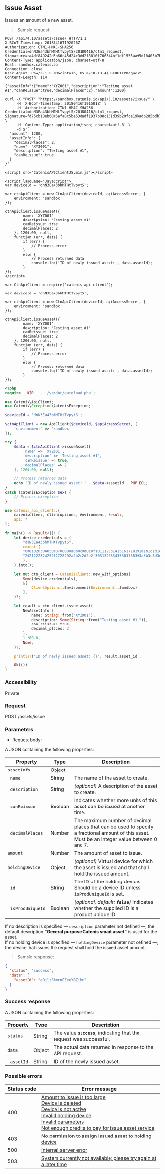 ## Issue Asset

Issues an amount of a new asset.

> Sample request:

```http--raw
POST /api/0.10/assets/issue/ HTTP/1.1
X-BCoT-Timestamp: 20180416T192026Z
Authorization: CTN1-HMAC-SHA256 Credential=dnN3Ea43bhMTHtTvpytS/20180416/ctn1_request, Signature=ca4df849242d5b66c45d24c3dd2f8810f7063f4bf1df1555aa95d18405b7b5dd
Content-Type: application/json; charset=utf-8
Host: sandbox.catenis.io
Connection: close
User-Agent: Paw/3.1.5 (Macintosh; OS X/10.13.4) GCDHTTPRequest
Content-Length: 114

{"assetInfo":{"name":"XYZ001","description":"Testing asset #1","canReissue":true,"decimalPlaces":2},"amount":1200}
```

```shell
curl -X "POST" "https://sandbox.catenis.io/api/0.10/assets/issue/" \
     -H 'X-BCoT-Timestamp: 20180416T191501Z' \
     -H 'Authorization: CTN1-HMAC-SHA256 Credential=dnN3Ea43bhMTHtTvpytS/20180416/ctn1_request, Signature=fd75cb18eb60c6afa8c5be53dadf1937b08c131d39b20fce19badb285bdb79cc' \
     -H 'Content-Type: application/json; charset=utf-8' \
     -d $'{
  "amount": 1200,
  "assetInfo": {
    "decimalPlaces": 2,
    "name": "XYZ001",
    "description": "Testing asset #1",
    "canReissue": true
  }
}'
```

```html--javascript
<script src="CatenisAPIClientJS.min.js"></script>

<script language="JavaScript">
var deviceId = 'dnN3Ea43bhMTHtTvpytS';

var ctnApiClient = new CtnApiClient(deviceId, apiAccessSecret, {
    environment: 'sandbox'
});

ctnApiClient.issueAsset({
        name: 'XYZ001'
        description: 'Testing asset #1'
        canReissue: true
        decimalPlaces: 2
    }, 1200.00, null,
    function (err, data) {
        if (err) {
            // Process error
        }
        else {
            // Process returned data
            console.log('ID of newly issued asset:', data.assetId);
        }
});
</script>
```

```javascript--node
var CtnApiClient = require('catenis-api-client');

var deviceId = 'dnN3Ea43bhMTHtTvpytS';

var ctnApiClient = new CtnApiClient(deviceId, apiAccessSecret, {
    environment: 'sandbox'
});

ctnApiClient.issueAsset({
        name: 'XYZ001'
        description: 'Testing asset #1'
        canReissue: true
        decimalPlaces: 2
    }, 1200.00, null,
    function (err, data) {
        if (err) {
            // Process error
        }
        else {
            // Process returned data
            console.log('ID of newly issued asset:', data.assetId);
        }
});
```

```php
<?php
require __DIR__ . '/vendor/autoload.php';

use Catenis\ApiClient;
use Catenis\Exception\CatenisException;

$deviceId = 'dnN3Ea43bhMTHtTvpytS';

$ctnApiClient = new ApiClient($deviceId, $apiAccessSecret, [
    'environment' => 'sandbox'
]);

try {
    $data = $ctnApiClient->issueAsset([
        'name' => 'XYZ001',
        'description' => 'Testing asset #1',
        'canReissue' => true,
        'decimalPlaces' => 2
    ], 1200.00, null);

    // Process returned data
    echo 'ID of newly issued asset: ' . $data->assetId . PHP_EOL;
}
catch (CatenisException $ex) {
    // Process exception
}
```

```rust
use catenis_api_client::{
    CatenisClient, ClientOptions, Environment, Result,
    api::*,
};

fn main() -> Result<()> {
    let device_credentials = (
        "dnN3Ea43bhMTHtTvpytS",
        concat!(
        "000102030405060708090a0b0c0d0e0f101112131415161718191a1b1c1d1e1f",
        "202122232425262728292a2b2c2d2e2f303132333435363738393a3b3c3d3e3f",
        ),
    ).into();

    let mut ctn_client = CatenisClient::new_with_options(
        Some(device_credentials),
        &[
            ClientOptions::Environment(Environment::Sandbox),
        ],
    )?;

    let result = ctn_client.issue_asset(
        NewAssetInfo {
            name: String::from("XYZ001"),
            description: Some(String::from("Testing asset #1'")),
            can_reissue: true,
            decimal_places: 2,
        },
        1_200.0,
        None,
    )?;

    println!("ID of newly issued asset: {}", result.asset_id);

    Ok(())
}
```

### Accessibility

Private

### Request

POST /assets/issue

### Parameters

* Request body:

A JSON containing the following properties:

| Property | Type | Description |
| -------- | ---- | ----------- |
| `assetInfo` | Object | |
| &nbsp;&nbsp;`name` | String | The name of the asset to create. |
| &nbsp;&nbsp;`description` | String | *(optional)* A description of the asset to create. |
| &nbsp;&nbsp;`canReissue` | Boolean | Indicates whether more units of this asset can be issued at another time. |
| &nbsp;&nbsp;`decimalPlaces` | Number | The maximum number of decimal places that can be used to specify a fractional amount of this asset. Must be an integer value between 0 and 7. |
| `amount` | Number | The amount of asset to issue. |
| `holdingDevice` | Object | *(optional)* Virtual device for which the asset is issued and that shall hold the issued amount. |
| &nbsp;&nbsp;`id` | String | The ID of the holding device. Should be a device ID unless `isProdUniqueId` is set. |
| &nbsp;&nbsp;`isProdUniqueId` | Boolean | *(optional, default: __`false`__)* Indicates whether the supplied ID is a product unique ID. |

<aside class="notice">
If no description is specified — <code>description</code> parameter not defined —, the default description <b>"General
purpose Catenis smart asset"</b> is used for the asset.
</aside>

<aside class="notice">
If no holding device is specified — <code>holdingDevice</code> parameter not defined —, the device that issues the request
shall hold the issued asset amount.
</aside>

> Sample response:

```json
{
  "status": "success",
  "data": {
    "assetId": "aQjlzShmrnEZeeYBZihc"
  }
}
```

### Success response

A JSON containing the following properties:

| Property | Type | Description |
| -------- | ---- | ----------- |
| `status` | String | The value **`success`**, indicating that the request was successful. |
| `data` | Object | The actual data returned in response to the API request. |
| &nbsp;&nbsp;`assetId` | String | ID of the newly issued asset. |

### Possible errors

| Status&nbsp;code | Error&nbsp;message |
| ----------- | ------------- |
| 400 | <a href="#error_msg_3">Amount to issue is too large</a><br><a href="#error_msg_80">Device is deleted</a><br><a href="#error_msg_90">Device is not active</a><br><a href="#error_msg_115">Invalid holding device</a><br><a href="#error_msg_130">Invalid parameters</a><br><a href="#error_msg_155">Not enough credits to pay for issue asset service</a> |
| 403 | <a href="#error_msg_175">No permission to assign issued asset to holding device</a> |
| 500 | <a href="#error_msg_100">Internal server error</a> |
| 503 | <a href="#error_msg_220">System currently not available; please try again at a later time</a> |
